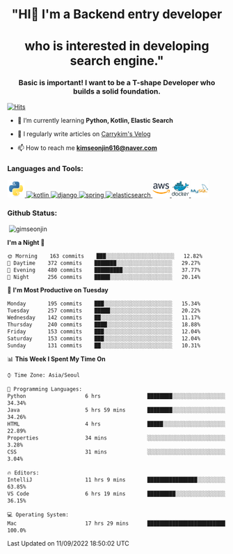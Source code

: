 <h1 align="center">"HI👋 I'm a Backend entry developer </h1>
<h1 align="center"> who is interested in developing search engine."</h1>
<h3 align="center">Basic is important! I want to be a T-shape Developer who builds a solid foundation.</h3>

[![Hits](https://hits.seeyoufarm.com/api/count/incr/badge.svg?url=https%3A%2F%2Fgithub.com%2Fgimseonjin&count_bg=%2318BFE5&title_bg=%23555555&icon=ko-fi.svg&icon_color=%23E7E7E7&title=hits&edge_flat=false)](https://hits.seeyoufarm.com)

- 🌱 I’m currently learning **Python, Kotlin, Elastic Search**

- 📝 I regularly write articles on [Carrykim's Velog](https://velog.io/@carrykim)

- 📫 How to reach me **kimseonjin616@naver.com**


<h3 align="left">Languages and Tools:</h3>
<p align="left"> 
 <a href="https://www.python.org" target="_blank" rel="noreferrer"> 
  <img src="https://raw.githubusercontent.com/devicons/devicon/master/icons/python/python-original.svg" alt="python" width="8%" height="8%"/> 
 </a> <a href="https://kotlinlang.org" target="_blank" rel="noreferrer"> <img src="https://www.vectorlogo.zone/logos/kotlinlang/kotlinlang-icon.svg" alt="kotlin" width="8%" height="8%"/> </a>   <a href="https://www.djangoproject.com/" target="_blank" rel="noreferrer"> <img src="https://cdn.worldvectorlogo.com/logos/django.svg" alt="django" width="6%" height="5%"/> </a>
<a href="https://spring.io/" target="_blank" rel="noreferrer"> <img src="https://www.vectorlogo.zone/logos/springio/springio-icon.svg" alt="spring" width="8%" height="8%"/> </a> <a href="https://www.elastic.co" target="_blank" rel="noreferrer"> <img src="https://www.vectorlogo.zone/logos/elastic/elastic-icon.svg" alt="elasticsearch" width="8%" height="8%"/> </a> <a href="https://aws.amazon.com" target="_blank" rel="noreferrer"> <img src="https://raw.githubusercontent.com/devicons/devicon/master/icons/amazonwebservices/amazonwebservices-original-wordmark.svg" alt="aws" width="8%" height="8%"/> </a> <a href="https://www.docker.com/" target="_blank" rel="noreferrer"> <img src="https://raw.githubusercontent.com/devicons/devicon/master/icons/docker/docker-original-wordmark.svg" alt="docker" width="8%" height="8%"/> </a>   
<a href="https://www.mysql.com/" target="_blank" rel="noreferrer"><img src="https://raw.githubusercontent.com/devicons/devicon/master/icons/mysql/mysql-original-wordmark.svg" alt="mysql" width="8%" height="8%"/> </a> </p>


<h3 align="left">Github Status:</h3>
<p align="left">
 <p>&nbsp;<img align="center" src="https://github-readme-stats.vercel.app/api?username=gimseonjin&show_icons=true&locale=en" alt="gimseonjin" /></p>
</p>


<!--START_SECTION:waka-->
**I'm a Night 🦉** 

```text
🌞 Morning    163 commits    ███░░░░░░░░░░░░░░░░░░░░░░   12.82% 
🌆 Daytime    372 commits    ███████░░░░░░░░░░░░░░░░░░   29.27% 
🌃 Evening    480 commits    █████████░░░░░░░░░░░░░░░░   37.77% 
🌙 Night      256 commits    █████░░░░░░░░░░░░░░░░░░░░   20.14%

```
📅 **I'm Most Productive on Tuesday** 

```text
Monday       195 commits    ███░░░░░░░░░░░░░░░░░░░░░░   15.34% 
Tuesday      257 commits    █████░░░░░░░░░░░░░░░░░░░░   20.22% 
Wednesday    142 commits    ██░░░░░░░░░░░░░░░░░░░░░░░   11.17% 
Thursday     240 commits    ████░░░░░░░░░░░░░░░░░░░░░   18.88% 
Friday       153 commits    ███░░░░░░░░░░░░░░░░░░░░░░   12.04% 
Saturday     153 commits    ███░░░░░░░░░░░░░░░░░░░░░░   12.04% 
Sunday       131 commits    ██░░░░░░░░░░░░░░░░░░░░░░░   10.31%

```


📊 **This Week I Spent My Time On** 

```text
⌚︎ Time Zone: Asia/Seoul

💬 Programming Languages: 
Python                   6 hrs               ████████░░░░░░░░░░░░░░░░░   34.34% 
Java                     5 hrs 59 mins       ████████░░░░░░░░░░░░░░░░░   34.26% 
HTML                     4 hrs               █████░░░░░░░░░░░░░░░░░░░░   22.89% 
Properties               34 mins             ░░░░░░░░░░░░░░░░░░░░░░░░░   3.28% 
CSS                      31 mins             ░░░░░░░░░░░░░░░░░░░░░░░░░   3.04%

🔥 Editors: 
IntelliJ                 11 hrs 9 mins       ████████████████░░░░░░░░░   63.85% 
VS Code                  6 hrs 19 mins       █████████░░░░░░░░░░░░░░░░   36.15%

💻 Operating System: 
Mac                      17 hrs 29 mins      █████████████████████████   100.0%

```


 Last Updated on 11/09/2022 18:50:02 UTC
<!--END_SECTION:waka-->
